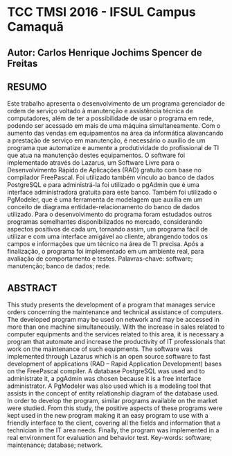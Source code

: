 # TCC TMSI 2016 - IFSUL Campus Camaquã
## Autor: Carlos Henrique Jochims Spencer de Freitas

## RESUMO
Este trabalho apresenta o desenvolvimento de um programa gerenciador de ordem de 
serviço voltado à manutenção e assistência técnica de computadores, além de ter a 
possibilidade de usar o programa em rede, podendo ser acessado em mais de uma máquina
simultaneamente. Com o aumento das vendas em equipamentos na área da informática 
alavancando a prestação de serviço em manutenção, é necessário o auxílio de um programa 
que automatize e aumente a produtividade do profissional de TI que atua na manutenção 
destes equipamentos. O software foi implementado através do Lazarus, um Software Livre 
para o Desenvolvimento Rápido de Aplicações (RAD) gratuito com base no compilador 
FreePascal. Foi utilizado também vínculo ao banco de dados PostgreSQL e para administrá-la 
foi utilizado o pgAdmin que é uma interface administradora gratuita para este banco. Também 
foi utilizado o PgModeler, que é uma ferramenta de modelagem que auxilia em um conceito 
de diagrama entidade-relacionamento do banco de dados utilizado. Para o desenvolvimento 
do programa foram estudados outros programas semelhantes disponibilizados no mercado, 
considerando aspectos positivos de cada um, tornando assim, um programa fácil de utilizar e 
com uma interface amigável ao cliente, abrangendo todos os campos e informações que um 
técnico na área de TI precisa. Após a finalização, o programa foi implementado em um 
ambiente real, para avaliação de comportamento e testes.
Palavras-chave: software; manutenção; banco de dados; rede.

## ABSTRACT 
This study presents the development of a program that manages service orders 
concerning the maintenance and technical assistance of computers. The developed program 
may be used on network and may be accessed in more than one machine simultaneously. 
With the increase in sales related to computer equipments and the services related to this area, 
it is necessary a program that automate and increase the productivity of IT professionals that 
work on the maintenance of such equipments. The software was implemented through 
Lazarus which is an open source software to fast development of applications (RAD – Rapid 
Application Development) bases on the FreePascal compiler. A database PostgreSQL was 
used and to administrate it, a pgAdmin was chosen because it is a free interface administrator. 
A PgModeler was also used which is a modeling tool that assists in the concept of entity
relationship diagram of the database used. In order to develop the program, similar programs 
available on the market were studied. From this study, the positive aspects of these programs 
were kept used in the new program making it an easy program to use with a friendly interface 
to the client, covering all the fields and information that a technician in the IT area needs. 
Finally, the program was implemented in a real environment for evaluation and behavior test.
Key-words: software; maintenance; database; network.


